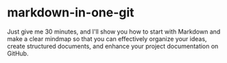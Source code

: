 # markdown-in-one-git
Just give me 30 minutes, and I'll show you how to start with Markdown and make a clear mindmap so that you can effectively organize your ideas, create structured documents, and enhance your project documentation on GitHub.
